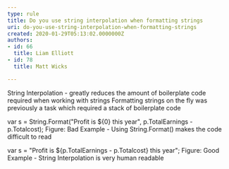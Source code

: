 ```yaml
---
type: rule
title: Do you use string interpolation when formatting strings
uri: do-you-use-string-interpolation-when-formatting-strings
created: 2020-01-29T05:13:02.0000000Z
authors:
- id: 66
  title: Liam Elliott
- id: 78
  title: Matt Wicks

---
```


String Interpolation - greatly reduces the amount of boilerplate code required when working with strings
Formatting strings on the fly was previously a task which required a stack of boilerplate code
 
​​var s = String.Format("Profit is ${0} this year", p.TotalEarnings - p.Totalcost);
​​​Figure: Bad Example - Using String.Format() makes the code difficult to read

​​​var s = "Profit is ${p.TotalEarnings - p.Totalcost} this year";
Figure: Good Example - String Interpolation is very human readable
